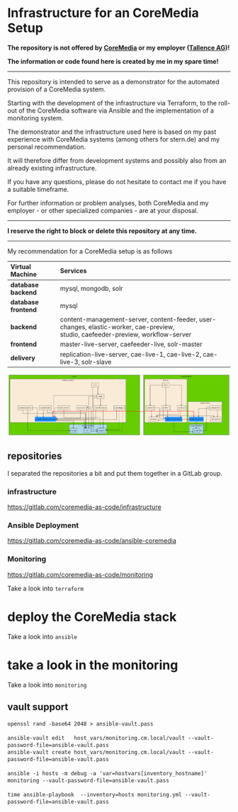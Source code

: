 # Infrastructure for an CoreMedia Setup

**The repository is not offered by [CoreMedia](https://www.coremedia.com/de/) or my employer ([Tallence AG](https://www.tallence.com))!**

**The information or code found here is created by me in my spare time!**

---

This repository is intended to serve as a demonstrator for the automated provision of a CoreMedia system.

Starting with the development of the infrastructure via Terraform, to the roll-out of the CoreMedia software via Ansible and the implementation of a monitoring system.

The demonstrator and the infrastructure used here is based on my past experience with CoreMedia systems (among others for stern.de) and my personal recommendation.

It will therefore differ from development systems and possibly also from an already existing infrastructure.

If you have any questions, please do not hesitate to contact me if you have a suitable timeframe.

For further information or problem analyses, both CoreMedia and my employer - or other specialized companies - are at your disposal.

---

**I reserve the right to block or delete this repository at any time.**

---

My recommendation for a CoreMedia setup is as follows

| Virtual Machine         | Services |
| :------                 | :---------- |
| **database backend**    | mysql, mongodb, solr |
| **database frontend**   | mysql |
| **backend**      | content-management-server, content-feeder, user-changes, elastic-worker, cae-preview,<br> studio, caefeeder-preview, workflow-server |
| **frontend**     | master-live-server, caefeeder-live, solr-master |
| **delivery**     | replication-live-server, cae-live-1, cae-live-2, cae-live-3, solr-slave |

![setup](setup.png)


## repositories

I separated the repositories a bit and put them together in a GitLab group.

### infrastructure

https://gitlab.com/coremedia-as-code/infrastructure

### Ansible Deployment

https://gitlab.com/coremedia-as-code/ansible-coremedia

### Monitoring

https://gitlab.com/coremedia-as-code/monitoring



Take a look into `terraform`

# deploy the CoreMedia stack

Take a look into `ansible`

# take a look in the monitoring

Take a look into `monitoring`


## vault support

```
openssl rand -base64 2048 > ansible-vault.pass

ansible-vault edit   host_vars/monitoring.cm.local/vault --vault-password-file=ansible-vault.pass
ansible-vault create host_vars/monitoring.cm.local/vault --vault-password-file=ansible-vault.pass

ansible -i hosts -m debug -a 'var=hostvars[inventory_hostname]' monitoring --vault-password-file=ansible-vault.pass

time ansible-playbook  --inventory=hosts monitoring.yml --vault-password-file=ansible-vault.pass

```

